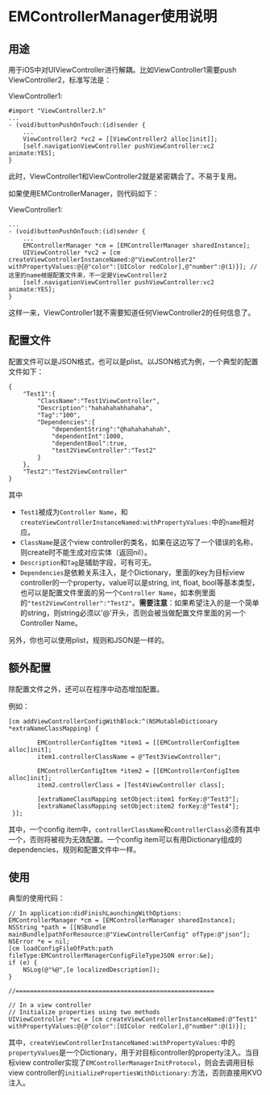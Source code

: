 # EMControllerManager使用说明

## 用途
用于iOS中对UIViewController进行解耦。比如ViewController1需要push ViewController2，标准写法是：

ViewController1:

	#import "ViewController2.h"
	...
	- (void)buttonPushOnTouch:(id)sender {
		...
		ViewController2 *vc2 = [[ViewController2 alloc]init]];
		[self.navigationViewController pushViewController:vc2 animate:YES];
	}
	
此时，ViewController1和ViewController2就是紧密耦合了。不易于复用。

如果使用EMControllerManager，则代码如下：

ViewController1:

	...
	- (void)buttonPushOnTouch:(id)sender {
		...
		EMControllerManager *cm = [EMControllerManager sharedInstance];
		UIViewController *vc2 = [cm createViewControllerInstanceNamed:@"ViewController2" withPropertyValues:@{@"color":[UIColor redColor],@"number":@(1)}]; // 这里的name根据配置文件来，不一定是ViewController2
		[self.navigationViewController pushViewController:vc2 animate:YES];
	}
	
这样一来，ViewController1就不需要知道任何ViewController2的任何信息了。

## 配置文件
配置文件可以是JSON格式，也可以是plist。以JSON格式为例，一个典型的配置文件如下：

	{
	    "Test1":{
	        "ClassName":"Test1ViewController",
	        "Description":"hahahahahhahaha",
	        "Tag":"100",
	        "Dependencies":{
	            "dependentString":"@hahahahahah",
	            "dependentInt":1000,
	            "dependentBool":true,
	            "test2ViewController":"Test2"
	        }
	    },
	    "Test2":"Test2ViewController"
	}

其中

* `Test1`被成为`Controller Name`，和`createViewControllerInstanceNamed:withPropertyValues:`中的`name`相对应。
* `ClassName`是这个view controller的类名，如果在这边写了一个错误的名称，则create时不能生成对应实体（返回nil）。
* `Description`和`Tag`是辅助字段，可有可无。
* `Dependencies`是依赖关系注入，是个Dictionary，里面的key为目标view controller的一个property，value可以是string, int, float, bool等基本类型，也可以是配置文件里面的另一个`Controller Name`，如本例里面的`"test2ViewController":"Test2"`。**需要注意**：如果希望注入的是一个简单的string，则string必须以'@'开头，否则会被当做配置文件里面的另一个Controller Name。

另外，你也可以使用plist，规则和JSON是一样的。

## 额外配置
除配置文件之外，还可以在程序中动态增加配置。

例如：

	[cm addViewControllerConfigWithBlock:^(NSMutableDictionary *extraNameClassMapping) {
	        
	        EMControllerConfigItem *item1 = [[EMControllerConfigItem alloc]init];
	        item1.controllerClassName = @"Test3ViewController";
	        
	        EMControllerConfigItem *item2 = [[EMControllerConfigItem alloc]init];
	        item2.controllerClass = [Test4ViewController class];
	        
	        [extraNameClassMapping setObject:item1 forKey:@"Test3"];
	        [extraNameClassMapping setObject:item2 forKey:@"Test4"];
	 }];
	 
其中，一个config item中，`controllerClassName`和`controllerClass`必须有其中一个，否则将被视为无效配置。一个config item可以有用Dictionary组成的dependencies，规则和配置文件中一样。

## 使用
典型的使用代码：

	// In application:didFinishLaunchingWithOptions:
	EMControllerManager *cm = [EMControllerManager sharedInstance];
	NSString *path = [[NSBundle mainBundle]pathForResource:@"ViewControllerConfig" ofType:@"json"];
	NSError *e = nil;
	[cm loadConfigFileOfPath:path fileType:EMControllerManagerConfigFileTypeJSON error:&e];
	if (e) {
	    NSLog(@"%@",[e localizedDescription]);
	}
	
	//=======================================================
	
	// In a view controller
	// Initialize properties using two methods
	UIViewController *vc = [cm createViewControllerInstanceNamed:@"Test1" withPropertyValues:@{@"color":[UIColor redColor],@"number":@(1)}];
	
其中，`createViewControllerInstanceNamed:withPropertyValues:`中的`propertyValues`是一个Dictionary，用于对目标controller的property注入。当目标view controller实现了`EMControllerManagerInitProtocol`，则会去调用目标view controller的`initializePropertiesWithDictionary:`方法，否则直接用KVO注入。
